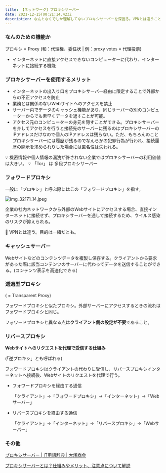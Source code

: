 ```yaml
---
title: 【ネットワーク】プロキシサーバー
date: 2021-12-15T00:21:14.423Z
description: なんとなくでしか理解してないプロキシサーバーを深掘る。VPNとは違うことを知る。
---
```

### なんのための機能か

プロキシ = Proxy (和：代理権、委任状 | 例：proxy votes = 代理投票)

* インターネットに直接アクセスできないコンピューターに代わり、インターネットに接続する機能



### プロキシサーバーを使用するメリット

* インターネットの出入り口をプロキシサーバー経由に限定することで外部からの不正アクセスを防止
* 業務とは関係のないWebサイトへのアクセスを禁止
* サーバー内でデータのキャッシュ機能があり、同じサーバーの別のコンピューターからでも素早くデータを返すことが可能。
* アクセス元のコンピューターの身元を隠すことができる。プロキシサーバーを介してアクセスを行うと接続先のサーバーに残るのはプロキシサーバーのIPアドレスだけなので個人のIPアドレスは残らない。ただ、もちろんのことプロキシサーバーには履歴が残るのでなんらかの犯罪行為が行われ、接続履歴の開示を求められりした場合には匿名性は失われる。


💡 機密情報や個人情報の漏洩が許されない企業ではプロキシサーバーの利用価値は大きい。
💡 「Tor」 は 多段プロキシサーバー



### フォワードプロキシ

一般に「プロキシ」と呼ぶ際にはこの「フォワードプロキシ」を指す。

![img_32171_14.jpeg](https://s3-us-west-2.amazonaws.com/secure.notion-static.com/eb2ad0fc-ac60-4690-9b10-d1ee43c2711b/img_32171_14.jpeg)

企業の社内ネットワークから外部のWebサイトにアクセスする場合、直接インターネットに接続せず、プロキシサーバーを通して接続するため、ウイルス感染のリスクが抑えられる。


🚧  VPNとは違う。目的は一緒だとも。



### キャッシュサーバー

Webサイトなどのコンテンツデータを複製し保存する。クライアントから要求があった際に該当コンテンツのサーバーに代わってデータを送信することができる。(コンテンツ表示を高速化できる)



### **透過型プロキシ**

( = Transparent Proxy)

フォワードプロキシと似たプロキシ。外部サーバーにアクセスするときの流れはフォワードプロキシと同じ。

フォワードプロキシと異なる点は**クライアント側の設定が不要**であること。



### リバースプロキシ

**Webサイトへのリクエストを代理で受信する仕組み**

(「逆プロキシ」とも呼ばれる)

フォワードプロキシはクライアントの代わりに受信し、リバースプロキシインターネットへ接続後、Webサイトのリクエストを代理で行う。

* フォワードプロキシを経由する通信

    「クライアント」→「フォワードプロキシ」→「インターネット」→「Webサーバー」
    
* リバースプロキシを経由する通信

    「クライアント」→「インターネット」→「リバースプロキシ」→「Webサーバー」
    

### その他

[プロキシサーバー | IT用語辞典 | 大塚商会](https://www.otsuka-shokai.co.jp/words/proxy-server.html#:~:text=%E3%83%97%E3%83%AD%E3%82%AD%E3%82%B7%E3%82%B5%E3%83%BC%E3%83%90%E3%83%BC%E3%81%A8%E3%81%AF&text=%E3%82%A4%E3%83%B3%E3%82%BF%E3%83%BC%E3%83%8D%E3%83%83%E3%83%88%E3%81%AB%E7%9B%B4%E6%8E%A5%E6%8E%A5%E7%B6%9A%E3%81%A7%E3%81%8D%E3%81%AA%E3%81%84,%E3%82%B5%E3%83%BC%E3%83%90%E3%83%BC%E3%81%AE%E3%81%93%E3%81%A8%E3%82%92%E6%8C%87%E3%81%99%E3%80%82&text=%E3%83%97%E3%83%AD%E3%82%AD%E3%82%B7%E3%82%B5%E3%83%BC%E3%83%90%E3%83%BC%E3%82%92%E4%BB%8B%E3%81%97%E3%81%A6,%E3%81%AF%E7%9F%A5%E3%82%89%E3%82%8C%E3%81%9A%E3%81%AB%E6%B8%88%E3%82%80%E3%80%82)

[プロキシサーバーとは？仕組みやメリット、注意点について解説](https://cybersecurity-jp.com/column/32171)